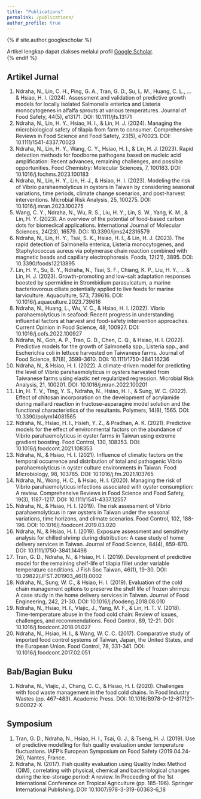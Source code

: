 ```yaml
---
title: "Publications"
permalink: /publications/
author_profile: true
---
```


{% if site.author.googlescholar %}
  <div class="wordwrap">Artikel lengkap dapat diakses melalui profil <a href="{{site.author.googlescholar}}">Google Scholar</a>.</div>
{% endif %}

## Artikel Jurnal
1. Ndraha, N., Lin, C. H., Ping, G. A., Tran, G. D., Su, L. M., Huang, C. L., … & Hsiao, H. I. (2024). Assessment and validation of predictive growth models for locally isolated Salmonella enterica and Listeria monocytogenes in alfalfa sprouts at various temperatures. Journal of Food Safety, 44(5), e13171. DOI: 10.1111/jfs.13171
1. Ndraha, N., Lin, H. Y., Hsiao, H. I., & Lin, H. J. (2024). Managing the microbiological safety of tilapia from farm to consumer. Comprehensive Reviews in Food Science and Food Safety, 23(5), e70023. DOI: 10.1111/1541-4337.70023
1. Ndraha, N., Lin, H. Y., Wang, C. Y., Hsiao, H. I., & Lin, H. J. (2023). Rapid detection methods for foodborne pathogens based on nucleic acid amplification: Recent advances, remaining challenges, and possible opportunities. Food Chemistry: Molecular Sciences, 7, 100183. DOI: 10.1016/j.fochms.2023.100183
1. Ndraha, N., Lin, H. Y., Lin, H. J., & Hsiao, H. I. (2023). Modeling the risk of Vibrio parahaemolyticus in oysters in Taiwan by considering seasonal variations, time periods, climate change scenarios, and post-harvest interventions. Microbial Risk Analysis, 25, 100275. DOI: 10.1016/j.mran.2023.100275
1. Wang, C. Y., Ndraha, N., Wu, R. S., Liu, H. Y., Lin, S. W., Yang, K. M., & Lin, H. Y. (2023). An overview of the potential of food-based carbon dots for biomedical applications. International Journal of Molecular Sciences, 24(23), 16579. DOI: 10.3390/ijms242316579
1. Ndraha, N., Lin, H. Y., Tsai, S. K., Hsiao, H. I., & Lin, H. J. (2023). The rapid detection of Salmonella enterica, Listeria monocytogenes, and Staphylococcus aureus via polymerase chain reaction combined with magnetic beads and capillary electrophoresis. Foods, 12(21), 3895. DOI: 10.3390/foods12213895
1. Lin, H. Y., Su, B. Y., Ndraha, N., Tsai, S. F., Chiang, K. P., Liu, H. Y., … & Lin, H. J. (2023). Growth-promoting and low-salt adaptation responses boosted by spermidine in Strombidium parasulcatum, a marine bacteriovorous ciliate potentially applied to live feeds for marine larviculture. Aquaculture, 573, 739616. DOI: 10.1016/j.aquaculture.2023.739616
1. Ndraha, N., Huang, L., Wu, V. C., & Hsiao, H. I. (2022). Vibrio parahaemolyticus in seafood: Recent progress in understanding influential factors at harvest and food-safety intervention approaches. Current Opinion in Food Science, 48, 100927. DOI: 10.1016/j.cofs.2022.100927
1. Ndraha, N., Goh, A. P., Tran, G. D., Chen, C. Q., & Hsiao, H. I. (2022). Predictive models for the growth of Salmonella spp., Listeria spp., and Escherichia coli in lettuce harvested on Taiwanese farms. Journal of Food Science, 87(8), 3599-3610. DOI: 10.1111/1750-3841.16236
1. Ndraha, N., & Hsiao, H. I. (2022). A climate-driven model for predicting the level of Vibrio parahaemolyticus in oysters harvested from Taiwanese farms using elastic net regularized regression. Microbial Risk Analysis, 21, 100201. DOI: 10.1016/j.mran.2022.100201
1. Lin, H. T. V., Ting, Y. S., Ndraha, N., Hsiao, H. I., & Sung, W. C. (2022). Effect of chitosan incorporation on the development of acrylamide during maillard reaction in fructose–asparagine model solution and the functional characteristics of the resultants. Polymers, 14(8), 1565. DOI: 10.3390/polym14081565
1. Ndraha, N., Hsiao, H. I., Hsieh, Y. Z., & Pradhan, A. K. (2021). Predictive models for the effect of environmental factors on the abundance of Vibrio parahaemolyticus in oyster farms in Taiwan using extreme gradient boosting. Food Control, 130, 108353. DOI: 10.1016/j.foodcont.2021.108353
1. Ndraha, N., & Hsiao, H. I. (2021). Influence of climatic factors on the temporal occurrence and distribution of total and pathogenic Vibrio parahaemolyticus in oyster culture environments in Taiwan. Food Microbiology, 98, 103765. DOI: 10.1016/j.fm.2021.103765
1. Ndraha, N., Wong, H. C., & Hsiao, H. I. (2020). Managing the risk of Vibrio parahaemolyticus infections associated with oyster consumption: A review. Comprehensive Reviews in Food Science and Food Safety, 19(3), 1187-1217. DOI: 10.1111/1541-4337.12557
1. Ndraha, N., & Hsiao, H. I. (2019). The risk assessment of Vibrio parahaemolyticus in raw oysters in Taiwan under the seasonal variations, time horizons, and climate scenarios. Food Control, 102, 188-196. DOI: 10.1016/j.foodcont.2019.03.020
1. Ndraha, N., & Hsiao, H. I. (2019). Exposure assessment and sensitivity analysis for chilled shrimp during distribution: A case study of home delivery services in Taiwan. Journal of Food Science, 84(4), 859-870. DOI: 10.1111/1750-3841.14498
1. Tran, G. D., Ndraha, N., & Hsiao, H. I. (2019). Development of predictive model for the remaining shelf-life of tilapia fillet under variable temperature conditions. J Fish Soc Taiwan, 46(1), 19-30. DOI: 10.29822/JFST.201903_46(1).0002
1. Ndraha, N., Sung, W. C., & Hsiao, H. I. (2019). Evaluation of the cold chain management options to preserve the shelf life of frozen shrimps: A case study in the home delivery services in Taiwan. Journal of Food Engineering, 242, 21-30. DOI: 10.1016/j.jfoodeng.2018.08.010
1. Ndraha, N., Hsiao, H. I., Vlajic, J., Yang, M. F., & Lin, H. T. V. (2018). Time-temperature abuse in the food cold chain: Review of issues, challenges, and recommendations. Food Control, 89, 12-21. DOI: 10.1016/j.foodcont.2018.01.027
1. Ndraha, N., Hsiao, H. I., & Wang, W. C. C. (2017). Comparative study of imported food control systems of Taiwan, Japan, the United States, and the European Union. Food Control, 78, 331-341. DOI: 10.1016/j.foodcont.2017.02.051

## Bab/Bagian Buku
1. Ndraha, N., Vlajic, J., Chang, C. C., & Hsiao, H. I. (2020). Challenges with food waste management in the food cold chains. In Food Industry Wastes (pp. 467-483). Academic Press. DOI: 10.1016/B978-0-12-817121-9.00022-X

## Symposium
1. Tran, G. D., Ndraha, N., Hsiao, H. I., Tsai, G. J., & Tseng, H. J. (2019). Use of predictive modelling for fish quality evaluation under temperature fluctuations. IAFP’s European Symposium on Food Safety (2019.04.24-26), Nantes, France.
1. Ndraha, N. (2017). Fish quality evaluation using Quality Index Method (QIM), correlating with physical, chemical and bacteriological changes during the ice-storage period: A review. In Proceeding of the 1st International Conference on Tropical Agriculture (pp. 185-196). Springer International Publishing. DOI: 10.1007/978-3-319-60363-6_18